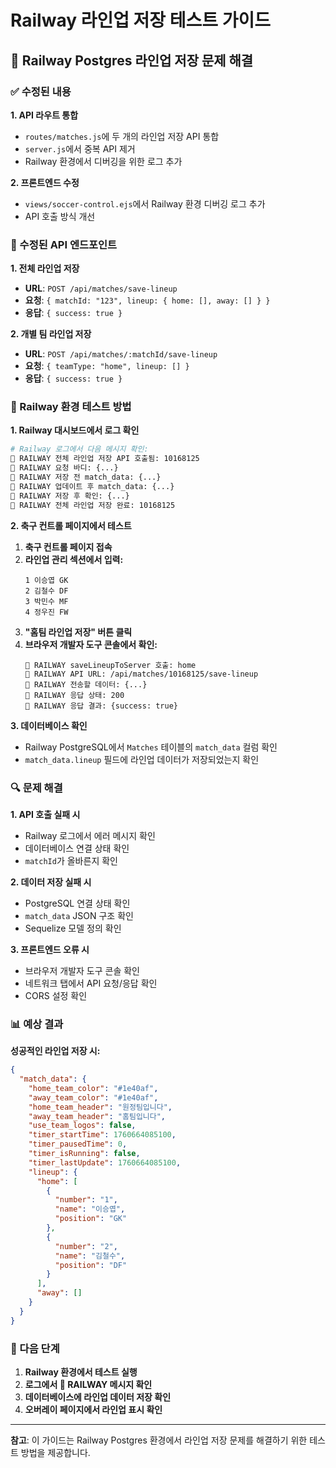# Railway 라인업 저장 테스트 가이드

## 🚨 Railway Postgres 라인업 저장 문제 해결

### ✅ 수정된 내용

**1. API 라우트 통합**
- `routes/matches.js`에 두 개의 라인업 저장 API 통합
- `server.js`에서 중복 API 제거
- Railway 환경에서 디버깅을 위한 로그 추가

**2. 프론트엔드 수정**
- `views/soccer-control.ejs`에서 Railway 환경 디버깅 로그 추가
- API 호출 방식 개선

### 🔧 수정된 API 엔드포인트

**1. 전체 라인업 저장**
- **URL**: `POST /api/matches/save-lineup`
- **요청**: `{ matchId: "123", lineup: { home: [], away: [] } }`
- **응답**: `{ success: true }`

**2. 개별 팀 라인업 저장**
- **URL**: `POST /api/matches/:matchId/save-lineup`
- **요청**: `{ teamType: "home", lineup: [] }`
- **응답**: `{ success: true }`

### 🧪 Railway 환경 테스트 방법

**1. Railway 대시보드에서 로그 확인**
```bash
# Railway 로그에서 다음 메시지 확인:
🚨 RAILWAY 전체 라인업 저장 API 호출됨: 10168125
🚨 RAILWAY 요청 바디: {...}
🚨 RAILWAY 저장 전 match_data: {...}
🚨 RAILWAY 업데이트 후 match_data: {...}
🚨 RAILWAY 저장 후 확인: {...}
🚨 RAILWAY 전체 라인업 저장 완료: 10168125
```

**2. 축구 컨트롤 페이지에서 테스트**
1. **축구 컨트롤 페이지 접속**
2. **라인업 관리 섹션에서 입력:**
   ```
   1 이승엽 GK
   2 김철수 DF
   3 박민수 MF
   4 정우진 FW
   ```
3. **"홈팀 라인업 저장" 버튼 클릭**
4. **브라우저 개발자 도구 콘솔에서 확인:**
   ```
   🚨 RAILWAY saveLineupToServer 호출: home
   🚨 RAILWAY API URL: /api/matches/10168125/save-lineup
   🚨 RAILWAY 전송할 데이터: {...}
   🚨 RAILWAY 응답 상태: 200
   🚨 RAILWAY 응답 결과: {success: true}
   ```

**3. 데이터베이스 확인**
- Railway PostgreSQL에서 `Matches` 테이블의 `match_data` 컬럼 확인
- `match_data.lineup` 필드에 라인업 데이터가 저장되었는지 확인

### 🔍 문제 해결

**1. API 호출 실패 시**
- Railway 로그에서 에러 메시지 확인
- 데이터베이스 연결 상태 확인
- `matchId`가 올바른지 확인

**2. 데이터 저장 실패 시**
- PostgreSQL 연결 상태 확인
- `match_data` JSON 구조 확인
- Sequelize 모델 정의 확인

**3. 프론트엔드 오류 시**
- 브라우저 개발자 도구 콘솔 확인
- 네트워크 탭에서 API 요청/응답 확인
- CORS 설정 확인

### 📊 예상 결과

**성공적인 라인업 저장 시:**
```json
{
  "match_data": {
    "home_team_color": "#1e40af",
    "away_team_color": "#1e40af",
    "home_team_header": "원정팀입니다",
    "away_team_header": "홈팀입니다",
    "use_team_logos": false,
    "timer_startTime": 1760664085100,
    "timer_pausedTime": 0,
    "timer_isRunning": false,
    "timer_lastUpdate": 1760664085100,
    "lineup": {
      "home": [
        {
          "number": "1",
          "name": "이승엽",
          "position": "GK"
        },
        {
          "number": "2",
          "name": "김철수",
          "position": "DF"
        }
      ],
      "away": []
    }
  }
}
```

### 🎯 다음 단계

1. **Railway 환경에서 테스트 실행**
2. **로그에서 🚨 RAILWAY 메시지 확인**
3. **데이터베이스에 라인업 데이터 저장 확인**
4. **오버레이 페이지에서 라인업 표시 확인**

---

**참고**: 이 가이드는 Railway Postgres 환경에서 라인업 저장 문제를 해결하기 위한 테스트 방법을 제공합니다.
